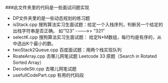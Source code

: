 ###此文件夹里的代码是一些面试问题实现
- DP文件夹里的是一些动态规划的练习题
- isStack.cpp  搜狗算法实习生面试题：给定一个入栈序列，判断另一个给定的出栈字符串是否正确。 如“123”  ---->>  “321”
- selectK.cpp 搜狗算法实习生面试题： 给定N*M数组，每行均是有序的，从中选出K个最小的数。
- twoStack2Queue.cpp 百度面试题：用两个栈实现队列
- RoateArray.cpp   去哪儿网笔试题  Leetcode 33 原题（Search in Rotated Sorted Array）
- DecodeStr.cpp    去哪儿网笔试题
- usefullCodePart.cpp  有用的代码段
